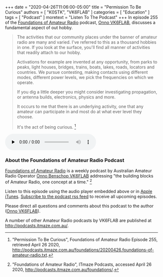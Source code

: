 +++
date = "2020-04-26T11:06:00-05:00"
title = "Permission To Be Curious"
authors = [ "K0STK", "VK6FLAB" ]
categories = [ "Education" ]
tags = [ "Podcast" ]
moretext = "Listen To The Podcast"
+++
In episode 255 of the 
[Foundations of Amateur Radio](http://podcasts.itmaze.com.au/foundations/)
podcast,
[Onno VK6FLAB](https://qrz.com/db/VK6FLAB/),
discusses a fundamental aspect of out hobby.

>The activities that our community places under the banner of amateur radio
>are many and varied. I've referred to this as a thousand hobbies in one. If
>you look at the surface, you'll find all manner of activities that readily
>attach to our hobby.
>
>Activations for example are invented at any opportunity, from parks to peaks,
>light houses, bridges, trains, boats, lakes, roads, locators and countries. We
>pursue contesting, making contacts using different modes, different power
>levels, we pick the frequencies on which we operate.
>
>If you dig a little deeper you might consider investigating propagation, or
>antenna builds, electronics, physics and more.
>
>It occurs to me that there is an underlying activity, one that any amateur can
>participate in and most do at what ever level they choose.
>
>It's the act of being curious. [^1]

<!--more-->

[^1]: "Permission To Be Curious", Foundations of Amateur Radio Episode 255, retrieved April 26 2020, http://podcasts.itmaze.com.au/foundations/20200426.foundations-of-amateur-radio.txt.

<div class="audio">
<audio controls preload="none">
<source
src="http://podcasts.itmaze.com.au/foundations/20200426.foundations-of-amateur-radio.mp3" type="audio/mpeg">
<a target="_blank"
href="http://podcasts.itmaze.com.au/foundations/20200426.foundations-of-amateur-radio.mp3">Listen to this Episode</a>
</audio>


### About the Foundations of Amateur Radio Podcast

[Foundations of Amateur Radio](http://podcasts.itmaze.com.au/foundations/)
is a weekly podcast by Australian Amateur Radio Operator
[Onno Benschop VK6FLAB](https://qrz.com/db/VK6FLAB/)
addressing "the building blocks of Amateur Radio, one concept at a time." [^2]

[^2]: "Foundations of Amateur Radio", ITmaze Podcasts, accessed April 26 2020, http://podcasts.itmaze.com.au/foundations/.

Listen to this episode using the audio player embedded above or in
[Apple iTunes](https://itunes.apple.com/au/podcast/foundations-of-amateur-radio/id1052380039?mt=2).
[Subscribe to the podcast rss feed](http://podcasts.itmaze.com.au/foundations/feed.xml) to receive all upcoming episodes.

Please direct all questions and comments about this podcast to the author (<a href="mailto:onno@itmaze.com.au">Onno VK6FLAB</a>).

A number of other Amateur Radio podcasts by VK6FLAB are published at http://podcasts.itmaze.com.au/.
